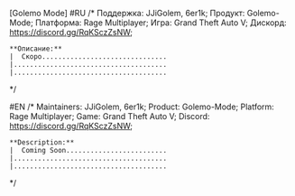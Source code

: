 [Golemo Mode]
#RU
/*
    Поддержка: JJiGolem, 6er1k;
    Продукт: Golemo-Mode;
    Платформа: Rage Multiplayer;
    Игра: Grand Theft Auto V;
    Дискорд: https://discord.gg/RqKSczZsNW;

    **Описание:**
    |  Скоро...............................
    |......................................
    |......................................
*/

#EN
/*
    Maintainers: JJiGolem, 6er1k;
    Product: Golemo-Mode;
    Platform: Rage Multiplayer;
    Game: Grand Theft Auto V;
    Discord: https://discord.gg/RqKSczZsNW;

    **Description:**
    |  Coming Soon.........................
    |......................................
    |......................................
*/

